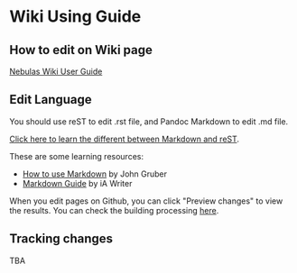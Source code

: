 # Wiki Using Guide

## How to edit on Wiki page
[Nebulas Wiki User Guide](https://medium.com/nebulasio/nebulas-wiki-user-guide-5418715c6988)

## Edit Language

You should use reST to edit .rst file, and Pandoc Markdown to edit .md file. 

[Click here to learn the different between Markdown and reST](http://www.unexpected-vortices.com/doc-notes/markdown-and-rest-compared.html). 

These are some learning resources:

- [How to use Markdown](https://daringfireball.net/projects/markdown/syntax) by John Gruber
- [Markdown Guide](https://ia.net/writer/support/general/markdown-guide) by iA Writer

When you edit pages on Github, you can click "Preview changes" to view the results. You can check the building processing [here](https://readthedocs.org/projects/nebdocs/builds/).


## Tracking changes

TBA


